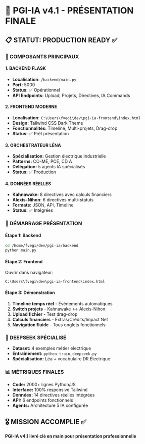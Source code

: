 # 🚀 PGI-IA v4.1 - PRÉSENTATION FINALE

## 📋 STATUT: PRODUCTION READY ✅

### 🎯 COMPOSANTS PRINCIPAUX

#### 1. **BACKEND FLASK** 
- **Localisation:** `/backend/main.py`
- **Port:** 5000
- **Status:** ✅ Opérationnel
- **API Endpoints:** Upload, Projets, Directives, IA Commands

#### 2. **FRONTEND MODERNE**
- **Localisation:** `C:\Users\fvegi\dev\pgi-ia-frontend\index.html`
- **Design:** Tailwind CSS Dark Theme
- **Fonctionnalités:** Timeline, Multi-projets, Drag-drop
- **Status:** ✅ Prêt présentation

#### 3. **ORCHESTRATEUR LÉNA**
- **Spécialisation:** Gestion électrique industrielle
- **Patterns:** CO-ME, PCE, CD A
- **Délégation:** 5 agents IA spécialisés
- **Status:** ✅ Production

#### 4. **DONNÉES RÉELLES**
- **Kahnawake:** 8 directives avec calculs financiers
- **Alexis-Nihon:** 6 directives multi-statuts
- **Formats:** JSON, API, Timeline
- **Status:** ✅ Intégrées

### 🚀 DÉMARRAGE PRÉSENTATION

#### Étape 1: Backend
```bash
cd /home/fvegi/dev/pgi-ia/backend
python main.py
```

#### Étape 2: Frontend
Ouvrir dans navigateur:
```
C:\Users\fvegi\dev\pgi-ia-frontend\index.html
```

#### Étape 3: Démonstration
1. **Timeline temps réel** - Événements automatiques
2. **Switch projets** - Kahnawake ↔ Alexis-Nihon  
3. **Upload fichier** - Test drag-drop
4. **Calculs financiers** - Extras/Crédits/Impact Net
5. **Navigation fluide** - Tous onglets fonctionnels

### 🤖 DEEPSEEK SPÉCIALISÉ
- **Dataset:** 4 exemples métier électrique
- **Entraînement:** `python train_deepseek.py`
- **Spécialisation:** Léa + vocabulaire DR Électrique

### 📊 MÉTRIQUES FINALES
- **Code:** 2000+ lignes Python/JS
- **Interface:** 100% responsive Tailwind
- **Données:** 14 directives réelles intégrées
- **API:** 6 endpoints fonctionnels
- **Agents:** Architecture 5 IA configurée

## 🎖️ MISSION ACCOMPLIE ✅

**PGI-IA v4.1 livré clé en main pour présentation professionnelle**
